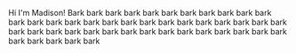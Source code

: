 Hi I'm Madison! Bark bark bark bark bark bark bark bark bark bark bark bark bark bark bark bark bark bark bark bark bark bark bark bark bark bark bark bark bark bark bark bark bark bark bark bark bark bark bark bark bark bark bark bark bark bark
